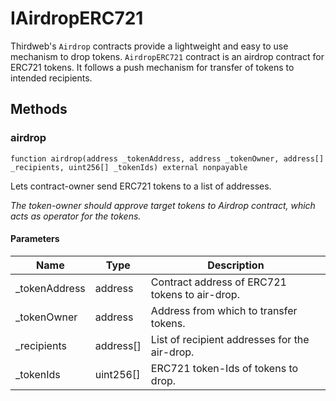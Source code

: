 # IAirdropERC721





Thirdweb&#39;s `Airdrop` contracts provide a lightweight and easy to use mechanism  to drop tokens.  `AirdropERC721` contract is an airdrop contract for ERC721 tokens. It follows a  push mechanism for transfer of tokens to intended recipients.



## Methods

### airdrop

```solidity
function airdrop(address _tokenAddress, address _tokenOwner, address[] _recipients, uint256[] _tokenIds) external nonpayable
```

Lets contract-owner send ERC721 tokens to a list of addresses.

*The token-owner should approve target tokens to Airdrop contract,                   which acts as operator for the tokens.*

#### Parameters

| Name | Type | Description |
|---|---|---|
| _tokenAddress | address | Contract address of ERC721 tokens to air-drop. |
| _tokenOwner | address | Address from which to transfer tokens. |
| _recipients | address[] | List of recipient addresses for the air-drop. |
| _tokenIds | uint256[] | ERC721 token-Ids of tokens to drop. |





